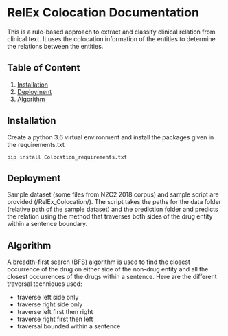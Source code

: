 # RelEx Colocation Documentation
This is a rule-based approach to extract and classify clinical relation from clinical text. It uses the colocation information of the entities to determine the relations between the entities.

## Table of Content
1.  [Installation](#installation)
2.  [Deployment](#deployment)
3.  [Algorithm](#algorithm)

## Installation

Create a python 3.6 virtual environment and install the packages given in the requirements.txt

```
pip install Colocation_requirements.txt
```
## Deployment

Sample dataset (some files from N2C2 2018 corpus) and sample script are provided (/RelEx_Colocation/). The script takes the paths for the data folder (relative path of the sample dataset) and the prediction folder and predicts the relation using the method that traverses both sides of the drug entity within a sentence boundary.

## Algorithm

A breadth-first search (BFS) algorithm is used to find the closest occurrence of the drug on either side of the non-drug entity and all the closest occurrences of the drugs within a sentence. 
Here are the different traversal techniques used: 
- traverse left side only 
- traverse right side only
- traverse left first then right 
- traverse right first then left
- traversal bounded within a sentence
